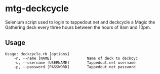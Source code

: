 # mtg-deckcycle

Selenium script used to login to tappedout.net and deckcycle a Magic the Gathering deck every three hours between the hours of 9am and 10pm.

## Usage
```
Usage: deckcycle.rb [options]
    -n, --name [NAME]                Name of deck to deckcyc
    -u, --username [USERNAME]        Tappedout.net username
    -p, --password [PASSWORD]        Tappedout.net password
```